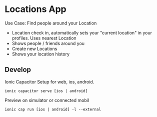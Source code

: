 # Locations App

Use Case: Find people around your Location

- Location check in, automatically sets your "current location" in your profiles. Uses nearest Location
- Shows people / friends around you
- Create new Locations
- Shows your location history

## Develop

Ionic Capacitor Setup for web, ios, android.

```
ionic capacitor serve [ios | android]
```

Preview on simulator or connected mobil
```
ionic cap run [ios | android] -l --external
```

